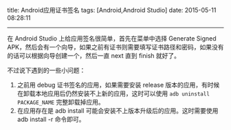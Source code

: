 title: Android应用证书签名
tags: [Android,Android Studio]
date: 2015-05-11 08:28:11

---

在 Android Studio 上给应用签名很简单，首先在菜单中选择 Generate Signed APK，然后会有一个向导，如果之前有证书则需要填写证书路径和密码，如果没有的话可以根据向导创建一个，然后一直 next 直到 finish 就好了。

不过说下遇到的一些小问题：

1.  之前用 debug 证书签名的应用，如果需要安装 release 版本的应用，有时候在卸载本地应用后仍然安装不上新的应用，这时可以使用 `adb uninstall PACKAGE_NAME` 完整卸载掉应用。
2.  在应用存在是 adb install 可能会安装不上版本升级后的应用。这时需要使用 adb install -r 命令即可。

